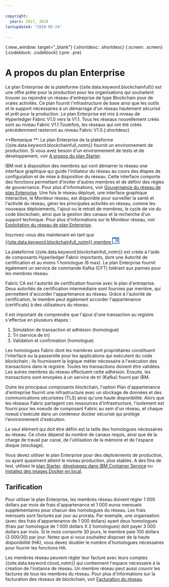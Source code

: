 ```yaml
---

copyright:
  years: 2017, 2018
lastupdated: "2018-05-24"

---
```


{:new_window: target="_blank"}
{:shortdesc: .shortdesc}
{:screen: .screen}
{:codeblock: .codeblock}
{:pre: .pre}

# A propos du plan Enterprise

Le plan Enterprise de la plateforme {{site.data.keyword.blockchainfull}} est une offre prête pour la production pour les organisations qui souhaitent trouver ou rejoindre un réseau d'entreprise de type Blockchain pour de vraies activités. Ce plan fournit l'infrastructure de base ainsi que les outils et le support nécessaires à un démarrage d'un réseau hautement sécurisé et prêt pour la production. Le plan Enterprise est mis à niveau de Hyperledger Fabric V1.0 vers la V1.1. Tous les réseaux nouvellement créés sont au niveau Fabric V1.1.Toutefois, les réseaux qui ont été créés précédemment resteront au niveau Fabric V1.0.{:shortdesc}

**Remarque **: Le plan Enterprise de la plateforme {{site.data.keyword.blockchainfull_notm}} fournit un environnement de production. Si vous avez besoin d'un environnement de tests et de développement, voir [A propos du plan Starter](starter_plan.html).

IBM met à disposition des membres qui vont démarrer le réseau une interface graphique qui guide l'initiateur du réseau au cours des étapes de configuration et de mise à disposition du réseau. Cette interface comporte des fonctions permettant d'inviter d'autres membres et de définir des règles de gouvernance. Pour plus d'informations, voir [Gouvernance du réseau de plan Enterprise](get_start.html). Une fois le réseau déployé, une interface graphique interactive, le Moniteur réseau, est disponible pour surveiller la santé et l'activité du réseau, gérer les principales activités en réseau, comme les nouveaux déploiements, l'ajout ou le retrait de membres, le cycle de vie du code blockchain, ainsi que la gestion des canaux et la recherche d'un support technique. Pour plus d'informations sur le Moniteur réseau, voir [Exploitation du réseau de plan Enterprise](v10_dashboard.html).

Inscrivez-vous dès maintenant en tant que [{{site.data.keyword.blockchainfull_notm}} membre ![Icône de lien externe](images/external_link.svg "Icône de lien externe")](https://console.bluemix.net/catalog/services/blockchain?env_id=ibm:yp:us-south&taxonomyNavigation=apps).

La plateforme {{site.data.keyword.blockchainfull_notm}} est créée à l'aide de composants Hyperledger Fabric importants, dont une Autorité de certification et au moins 1 homologue (6 max).  Le plan Enterprise fournit également un service de commande Kafka (CFT) tolérant aux pannes pour les membres réseau.

Fabric CA est l'autorité de certification fournie avec le plan d'entreprise. Deux autorités de certification intermédiaire sont fournies par membre, qui permettent d'accorder l'appartenance au réseau. Grâce à l'autorité de certification, le membre peut également accorder l'appartenance (certificats) à des utilisateurs du réseau.

Il est important de comprendre que l'ajout d'une transaction au registre s'effectue en plusieurs étapes :  
1. Simulation de transaction et adhésion (homologue)
2. Tri (service de tri)
3. Validation et confirmation (homologue)

Les homologues Fabric dont les membres sont propriétaires constituent l'interface ou la passerelle pour les applications qui exécutent du code blockchain ; ils fournissent la logique métier nécessaire à l'exécution des transactions dans le registre.  Toutes les transactions doivent être validées. Les autres membres du réseau effectuent cette adhésion. Ensuite, les transactions sont envoyées à un service de tri (Kafka) fourni par IBM.

Outre les principaux composants blockchain, l'option Plan d'appartenance d'entreprise
fournit une infrastructure avec un stockage de données et des communications sécurisées (TLS) ainsi qu'une haute disponibilité.  Alors que les réseaux Fabric partagent ces ressources d'infrastructure, l'isolement est fourni pour les noeuds de composant Fabric au sein d'un réseau, et chaque noeud s'exécute dans un conteneur docker sécurisé qui protège l'environnement d'exécution.

Le seul élément qui doit être défini est la taille des homologues nécessaires au réseau. Ce choix dépend du nombre de canaux requis, ainsi que de la charge de travail par canal, de l'utilisation de la mémoire et de l'espace disque (stockage).

Vous devez utiliser le plan Enterprise pour des déploiements de production, ou ayant quasiment atteint le niveau production, plus stables. A des fins de test, utilisez le [plan Starter](starter_plan.html), [développez dans IBM Container Service](https://ibm-blockchain.github.io/) ou [installez des images Docker en local](http://hyperledger-fabric.readthedocs.io/en/latest/build_network.html).

<!--- The Enterprise plan provides the ordering service and CA. The membership fee is $1,000, and a per peer fee of $1,000 that is associated with the network. If you want to have high availability (HA), you must purchase an additional peer to provide the HA capabilities. For example, one organization (associated membership fee of $1,000) of two peers ($1,000 X 2 peers) with HA ($1,000 X 2 HA peers) requires a monthly charge of $5,000.  --->

## Tarification  
Pour utiliser le plan Enterprise, les membres réseau doivent régler 1 000 dollars par mois de frais d'appartenance et 1 000 euros mensuels supplémentaires pour chacun des homologues du réseau.  Les frais mensuels sont facturés par jour au prorata.  Par exemple, une organisation (avec des frais d'appartenance de 1 000 dollars) ayant deux homologues (frais par homologue de 1 000 dollars X 2 homologues) doit payer 3 000 dollars par mois.  Si le mois comporte 30 jours, le membre paie 100 dollars (3 000/30) par jour.  Notez que si vous souhaitez disposer de la haute disponibilité (HA), vous devez doubler le nombre d'homologues nécessaires pour fournir les fonctions HA.

Les membres réseau peuvent régler leur facture avec leurs comptes {{site.data.keyword.cloud_notm}} qui contiennent l'espace nécessaire à la création de l'instance de réseau.  Un membre réseau peut aussi couvrir les factures de tous les membres du réseau.  Pour plus d'informations sur la facturation des réseaux de blockchain, voir [Facturation du réseau](howto/pay_for_the_network.html).
